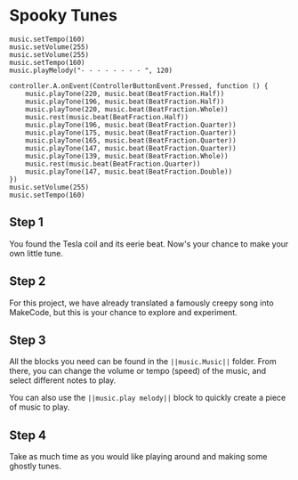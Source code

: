  # Spooky Tunes

 ```blocks
music.setTempo(160)
music.setVolume(255)
music.setVolume(255)
music.setTempo(160)
music.playMelody("- - - - - - - - ", 120)
```

```template
controller.A.onEvent(ControllerButtonEvent.Pressed, function () {
    music.playTone(220, music.beat(BeatFraction.Half))
    music.playTone(196, music.beat(BeatFraction.Half))
    music.playTone(220, music.beat(BeatFraction.Whole))
    music.rest(music.beat(BeatFraction.Half))
    music.playTone(196, music.beat(BeatFraction.Quarter))
    music.playTone(175, music.beat(BeatFraction.Quarter))
    music.playTone(165, music.beat(BeatFraction.Quarter))
    music.playTone(147, music.beat(BeatFraction.Quarter))
    music.playTone(139, music.beat(BeatFraction.Whole))
    music.rest(music.beat(BeatFraction.Quarter))
    music.playTone(147, music.beat(BeatFraction.Double))
})
music.setVolume(255)
music.setTempo(160)
```

## Step 1
You found the Tesla coil and its eerie beat. Now's your chance to make your own little tune.

## Step 2
For this project, we have already translated a famously creepy song into MakeCode, but this is your chance to explore and experiment.

## Step 3
All the blocks you need can be found in the ``||music.Music||`` folder. From there, you can change the volume or tempo (speed) of the music, and select different notes to play.

You can also use the ``||music.play melody||`` block to quickly create a piece of music to play.

## Step 4
Take as much time as you would like playing around and making some ghostly tunes.